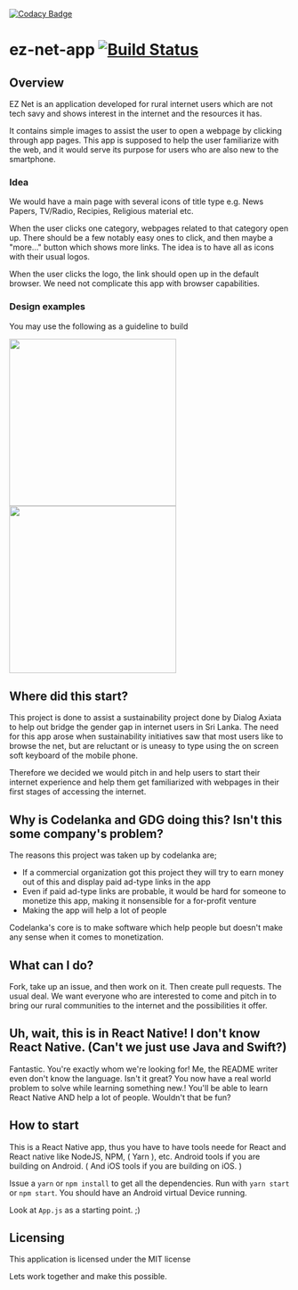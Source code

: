 [![Codacy Badge](https://api.codacy.com/project/badge/Grade/9b8f07b92ceb4e9fa9cd17f2226a0f4a)](https://www.codacy.com/app/agentmilindu/ez-net-app?utm_source=github.com&utm_medium=referral&utm_content=CodeLanka/ez-net-app&utm_campaign=badger)
# ez-net-app [![Build Status](https://travis-ci.org/CodeLanka/ez-net-app.svg?branch=master)](https://travis-ci.org/CodeLanka/ez-net-app)



## Overview
EZ Net is an application developed for rural internet users which are not tech savy and shows interest in the internet and the resources it has.

It contains simple images to assist the user to open a webpage by clicking through app pages. This app is supposed to help the user familiarize with the web, and it would serve its purpose for users who are also new to the smartphone.

### Idea
We would have a main page with several icons of title type
e.g. News Papers, TV/Radio, Recipies, Religious material etc.

When the user clicks one category, webpages related to that category open up. There should be a few notably easy ones to click, and then maybe a "more..." button which shows more links. The idea is to have all as icons with their usual logos.

When the user clicks the logo, the link should open up in the default browser. We need not complicate this app with browser capabilities.

### Design examples
You may use the following as a guideline to build

<img src="https://storage.googleapis.com/project-7716491087544309745.appspot.com/Categories.png" width="300px">
<img src="https://storage.googleapis.com/project-7716491087544309745.appspot.com/Subcategories.png" width="300px">


## Where did this start?
This project is done to assist a sustainability project done by Dialog Axiata to help out bridge the gender gap in internet users in Sri Lanka.
The need for this app arose when sustainability initiatives saw that most users like to browse the net, but are reluctant or is uneasy to type using the on screen soft keyboard of the mobile phone. 

Therefore we decided we would pitch in and help users to start their internet experience and help them get familiarized with webpages in their first stages of accessing the internet.

## Why is Codelanka and GDG doing this? Isn't this some company's problem?
The reasons this project was taken up by codelanka are;
- If a commercial organization got this project they will try to earn money out of this and display paid ad-type links in the app
- Even if paid ad-type links are probable, it would be hard for someone to monetize this app, making it nonsensible for a for-profit venture
- Making the app will help a lot of people

Codelanka's core is to make software which help people but doesn't make any sense when it comes to monetization.

## What can I do?
Fork, take up an issue, and then work on it. Then create pull requests. The usual deal. We want everyone who are interested to come and pitch in to bring our rural communities to the internet and the possibilities it offer.

## Uh, wait, this is in React Native! I don't know React Native. (Can't we just use Java and Swift?)
Fantastic. You're exactly whom we're looking for! Me, the README writer even don't know the language. Isn't it great? You now have a real world problem to solve while learning something new.! You'll be able to learn React Native AND help a lot of people. Wouldn't that be fun?

## How to start

This is a React Native app, thus you have to have tools neede for React and React native like NodeJS, NPM, ( Yarn ), etc. Android tools if you are building on Android. ( And iOS tools if you are building on iOS. ) 

Issue a `yarn` or `npm install` to get all the dependencies. Run with `yarn start` or `npm start`. You should have an Android virtual Device running.

Look at `App.js` as a starting point. ;) 

## Licensing
This application is licensed under the MIT license

Lets work together and make this possible.


